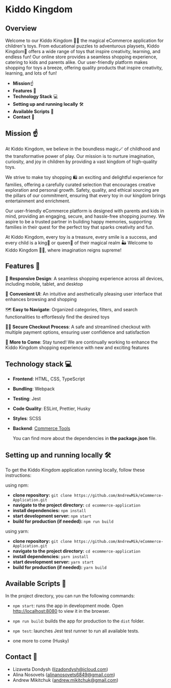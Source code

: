 # Kiddo Kingdom
## Overview

Welcome to our Kiddo Kingdom 🧸🏰 the magical eCommerce application for children's toys. From educational puzzles to adventurous playsets, Kiddo Kingdom🧸 offers a wide range of toys that inspire creativity, learning, and endless fun! Our online store provides a seamless shopping experience, catering to kids and parents alike. Our user-friendly platform makes shopping for toys a breeze, offering quality products that inspire creativity, learning, and lots of fun!

- **Mission**☝️
- **Features** 📘
- **Technology Stack** 💻
- **Setting up and running locally** 🛠️
- **Available Scripts** 📝
- **Contact** 📧


## Mission ☝️
At Kiddo Kingdom, we believe in the boundless magic🪄 of childhood and the transformative power of play. Our mission is to nurture imagination, curiosity, and joy in children by providing a vast kingdom of high-quality toys. 

We strive to make toy shopping 🛍 an exciting and delightful experience for families, offering a carefully curated selection that encourages creative exploration and personal growth. Safety, quality, and ethical sourcing are the pillars of our commitment, ensuring that every toy in our kingdom brings entertainment and enrichment.

Our user-friendly eCommerce platform is designed with parents and kids in mind, providing an engaging, secure, and hassle-free shopping journey. We aspire to be a trusted partner in building happy memories, supporting families in their quest for the perfect toy that sparks creativity and fun.

At Kiddo Kingdom, every toy is a treasure, every smile is a success, and every child is a king🤴 or queen👸 of their magical realm 🏜 Welcome to Kiddo Kingdom 🧸🏰, where imagination reigns supreme!

## Features 📘

🎨 **Responsive Design**: A seamless shopping experience across all devices, including mobile, tablet, and desktop 

🙂 **Convenient UI**: An intuitive and aesthetically pleasing user interface that enhances browsing and shopping 

🗺 **Easy to Navigate**: Organized categories, filters, and search functionalities to effortlessly find the desired toys  

👮‍♂️ **Secure Checkout Process**: A safe and streamlined checkout with multiple payment options, ensuring user confidence and satisfaction  

🚀 **More to Come**: Stay tuned! We are continually working to enhance the Kiddo Kingdom shopping experience with new and exciting features

## Technology stack 💻

- **Frontend**: HTML, CSS, TypeScript
- **Bundling**: Webpack
- **Testing**: Jest
- **Code Quality**: ESLint, Prettier, Husky
- **Styles**: SCSS
- **Backend**: [Commerce Tools](https://commercetools.com/)

  You can find more about the dependencies in **the package.json** file.


## Setting up and running locally 🛠️

To get the Kiddo Kingdom application running locally, follow these instructions:

 using npm:

- **clone repository:** `git clone https://github.com/AndrewMik/eCommerce-Application.git`
- **navigate to the project directory:** `cd ecommerce-application`
- **install dependencies:** `npm install`
- **start development server:** `npm start`
- **build for production (if needed):** `npm run build`

 using yarn:

- **clone repository:** `git clone https://github.com/AndrewMik/eCommerce-Application.git`
- **navigate to the project directory:** `cd ecommerce-application`
- **install dependencies:** `yarn install`
- **start development server:** `yarn start`
- **build for production (if needed):** `yarn build`


## Available Scripts 📝

In the project directory, you can run the following commands:

- `npm start`: runs the app in development mode. Open [http://localhost:8080](http://localhost:8080) to view it in the browser.

- `npm run build`: builds the app for production to the `dist` folder.

- `npm test`: launches Jest test runner to run all available tests.
  
- one more to come (Husky)

## Contact 📧

- Lizaveta Dondysh (lizadondysh@icloud.com)
- Alina Nosovets (alinanosovets6849@gmail.com)
- Andrew Mikitchuk (andrew.mikitchuk@gmail.com)









